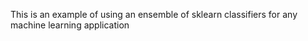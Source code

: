 This is an example of using an ensemble of sklearn classifiers for any machine learning application
